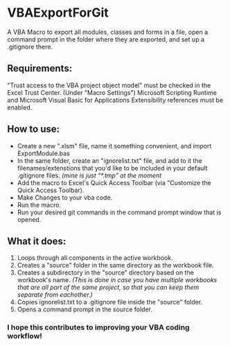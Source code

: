 # VBAExportForGit
A VBA Macro to export all modules, classes and forms in a file, open a command prompt in the folder where they are exported, and set up a .gitignore there.

## Requirements:
"Trust access to the VBA project object model" must be checked in the Excel Trust Center. (Under "Macro Settings")
Microsoft Scripting Runtime and Microsoft Visual Basic for Applications Extensibility references must be enabled.

## How to use:
* Create a new ".xlsm" file, name it something convenient, and import ExportModule.bas
* In the same folder, create an "ignorelist.txt" file, and add to it the filenames/extenstions that you'd like to be included in your default .gitignore files. *(mine is just "\*.tmp" at the moment*
* Add the macro to Excel's Quick Access Toolbar (via "Customize the Quick Access Toolbar).
* Make Changes to your vba code.
* Run the macro.
* Run your desired git commands in the command prompt window that is opened.

## What it does:
1. Loops through all components in the active workbook.
1. Creates a "source" folder in the same directory as the workbook file.
1. Creates a subdirectory in the "source" directory based on the workbook's name. *(This is done in case you have multiple workbooks that are all part of the same project, so that you can keep them separate from eachother.)*
1. Copies ignorelist.txt to a .gitignore file inside the "source" folder.
1. Opens a command prompt in the source folder.

### I hope this contributes to improving your VBA coding workflow!
